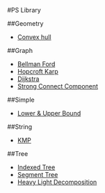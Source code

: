 #PS Library  

##Geometry
* [Convex hull](https://github.com/rhs0266/PS_library/blob/master/geometry/convexhull.rhs)

##Graph
* [Bellman Ford](https://github.com/rhs0266/PS_library/blob/master/graph/BellmanFord.rhs)
* [Hopcroft Karp](https://github.com/rhs0266/PS_library/blob/master/graph/Hopcroft_Karp.bsw)
* [Dijkstra](https://github.com/rhs0266/PS_library/blob/master/graph/dijkstra.rhs)
* [Strong Connect Component](https://github.com/rhs0266/PS_library/blob/master/graph/SCC.rhs)

##Simple
* [Lower & Upper Bound](https://github.com/rhs0266/PS_library/blob/master/simple/lower%26upper%20bound.rhs)

##String
* [KMP](https://github.com/rhs0266/PS_library/blob/master/string/KMP.rhs)

##Tree
* [Indexed Tree](https://github.com/rhs0266/PS_library/blob/master/tree/indexed_tree.rhs)
* [Segment Tree](https://github.com/rhs0266/PS_library/blob/master/tree/segment_tree.rhs)
* [Heavy Light Decomposition](https://github.com/rhs0266/PS_library/blob/master/tree/heavy_light_decomposition.rhs)

